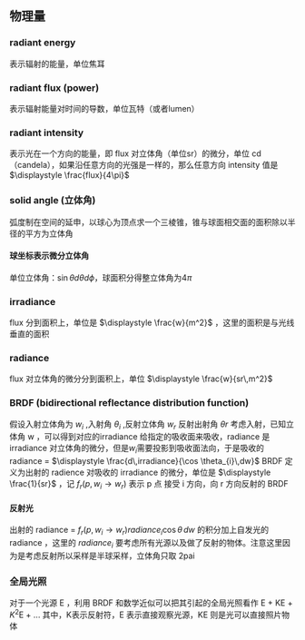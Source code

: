 
## 物理量

### radiant energy

表示辐射的能量，单位焦耳

### radiant flux (power)

表示辐射能量对时间的导数，单位瓦特（或者lumen）

### radiant intensity

表示光在一个方向的能量，即 flux 对立体角（单位sr）的微分，单位 cd （candela），如果沿任意方向的光强是一样的，那么任意方向 intensity 值是 $\displaystyle \frac{flux}{4\pi}$

### solid angle (立体角)

弧度制在空间的延申，以球心为顶点求一个三棱锥，锥与球面相交面的面积除以半径的平方为立体角

#### 球坐标表示微分立体角

单位立体角：$\sin{\theta}d\theta d\phi$，球面积分得整立体角为$4\pi$

### irradiance
flux 分到面积上，单位是 $\displaystyle \frac{w}{m^2}$ ，这里的面积是与光线垂直的面积

### radiance

flux 对立体角的微分分到面积上，单位 $\displaystyle \frac{w}{sr\,m^2}$


### BRDF (bidirectional reflectance distribution function)

假设入射立体角为 $w_{i}$ ,入射角 $\theta_{i}$ ,反射立体角 $w_{r}$ 反射出射角  $\theta r$
考虑入射，已知立体角 w ，可以得到对应的irradiance  给指定的吸收面来吸收，radiance 是 irradiance 对立体角的微分，但是$w_{i}$需要投影到吸收面法向，于是吸收的 radiance = $\displaystyle \frac{d\,irradiance}{\cos \theta_{i}\,dw}$ 
BRDF 定义为出射的 radience 对吸收的 irradiance 的微分，单位是 $\displaystyle \frac{1}{sr}$ ，记 $f_{r}(p,w_{i}\to w_{r})$ 表示 p 点
接受 i 方向，向 r 方向反射的 BRDF

#### 反射光

出射的 radiance = $f_{r}(p,w_{i}\to w_{r}) radiance_{i}\cos \theta\,dw$ 的积分加上自发光的 radiance ，这里的 $radiance_{i}$ 要考虑所有光源以及做了反射的物体。注意这里因为是考虑反射所以采样是半球采样，立体角只取 2pai 

### 全局光照

对于一个光源 E ，利用 BRDF 和数学近似可以把其引起的全局光照看作 E + KE + $K^2$E  + ... 其中，K表示反射符，E 表示直接观察光源，KE 则是光可以直接照片物体
